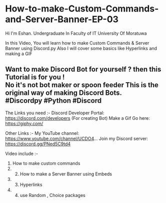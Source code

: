 # How-to-make-Custom-Commands-and-Server-Banner-EP-03
Hi I'm Eshan. Undergraduate In Faculty of IT University Of Moratuwa  

In this Video, You will learn how to make Custom Commands &amp; Server Banner using Discord.py Also I will cover some basics like Hyperlinks and making a GIF  

Want to make Discord Bot for yourself ?  then this Tutorial is for you !  
No it's not bot maker or spoon feeder This is the original way of making Discord Bots.  
#Discordpy  #Python  #Discord 
--------------------------------------------------------------------------------------------------------  
The Links you need :- 
Discord Developer Portal: https://discord.com/developers (For creating Bot) 
Make a Gif Go here: https://giphy.com/  

Other Links :- 
My YouTube channel: https://www.youtube.com/channel/UCDO4... 
Join my Discord server: https://discord.gg/PNed5C9td4  

Video include :- 
1) How to make custom commands 
2) 2) How to make a Server Banner using Embeds 
3) 3) Hyperlinks 
4) 4) use Random , Choice packages
